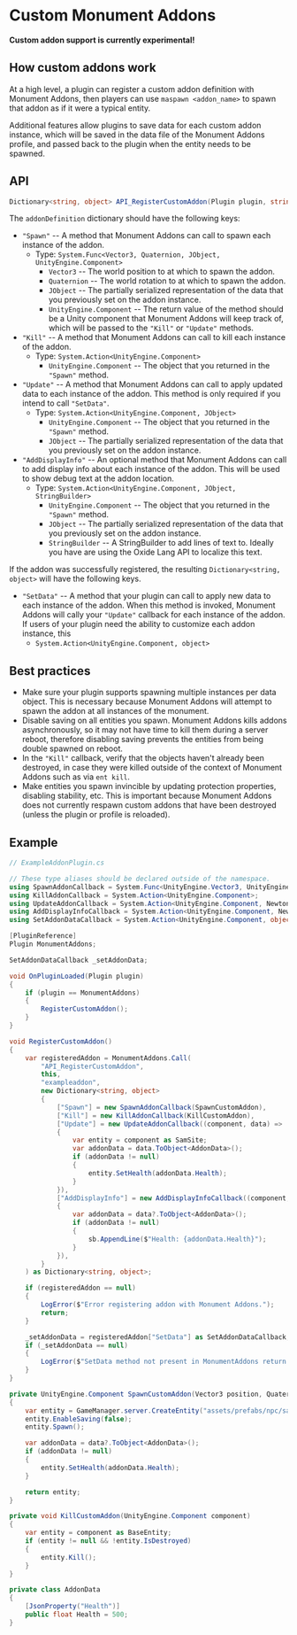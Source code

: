 # Custom Monument Addons

**Custom addon support is currently experimental!**

## How custom addons work

At a high level, a plugin can register a custom addon definition with Monument Addons, then players can use `maspawn <addon_name>` to spawn that addon as if it were a typical entity.

Additional features allow plugins to save data for each custom addon instance, which will be saved in the data file of the Monument Addons profile, and passed back to the plugin when the entity needs to be spawned.

## API

```csharp
Dictionary<string, object> API_RegisterCustomAddon(Plugin plugin, string addonName, Dictionary<string, object> addonDefinition)
```

The `addonDefinition` dictionary should have the following keys:
- `"Spawn"` -- A method that Monument Addons can call to spawn each instance of the addon.
  - Type: `System.Func<Vector3, Quaternion, JObject, UnityEngine.Component>`
    - `Vector3` -- The world position to at which to spawn the addon.
    - `Quaternion` -- The world rotation to at which to spawn the addon.
    - `JObject` -- The partially serialized representation of the data that you previously set on the addon instance.
    - `UnityEngine.Component` -- The return value of the method should be a Unity component that Monument Addons will keep track of, which will be passed to the `"Kill"` or `"Update"` methods.
- `"Kill"` -- A method that Monument Addons can call to kill each instance of the addon.
  - Type: `System.Action<UnityEngine.Component>`
    - `UnityEngine.Component` -- The object that you returned in the `"Spawn"` method.
- `"Update"` -- A method that Monument Addons can call to apply updated data to each instance of the addon. This method is only required if you intend to call `"SetData"`.
  - Type: `System.Action<UnityEngine.Component, JObject>`
    - `UnityEngine.Component` -- The object that you returned in the `"Spawn"` method.
    - `JObject` -- The partially serialized representation of the data that you previously set on the addon instance.
- `"AddDisplayInfo"` -- An optional method that Monument Addons can call to add display info about each instance of the addon. This will be used to show debug text at the addon location.
  - Type: `System.Action<UnityEngine.Component, JObject, StringBuilder>`
    - `UnityEngine.Component` -- The object that you returned in the `"Spawn"` method.
    - `JObject` -- The partially serialized representation of the data that you previously set on the addon instance.
    - `StringBuilder` -- A StringBuilder to add lines of text to. Ideally you have are using the Oxide Lang API to localize this text.

If the addon was successfully registered, the resulting `Dictionary<string, object>` will have the following keys.
- `"SetData"` -- A method that your plugin can call to apply new data to each instance of the addon. When this method is invoked, Monument Addons will cally your `"Update"` callback for each instance of the addon. If users of your plugin need the ability to customize each addon instance, this
  - `System.Action<UnityEngine.Component, object>`

## Best practices

- Make sure your plugin supports spawning multiple instances per data object. This is necessary because Monument Addons will attempt to spawn the addon at all instances of the monument.
- Disable saving on all entities you spawn. Monument Addons kills addons asynchronously, so it may not have time to kill them during a server reboot, therefore disabling saving prevents the entities from being double spawned on reboot.
- In the `"Kill"` callback, verify that the objects haven't already been destroyed, in case they were killed outside of the context of Monument Addons such as via `ent kill`.
- Make entities you spawn invincible by updating protection properties, disabling stability, etc. This is important because Monument Addons does not currently respawn custom addons that have been destroyed (unless the plugin or profile is reloaded).

## Example

```csharp
// ExampleAddonPlugin.cs

// These type aliases should be declared outside of the namespace.
using SpawnAddonCallback = System.Func<UnityEngine.Vector3, UnityEngine.Quaternion, Newtonsoft.Json.Linq.JObject, UnityEngine.Component>;
using KillAddonCallback = System.Action<UnityEngine.Component>;
using UpdateAddonCallback = System.Action<UnityEngine.Component, Newtonsoft.Json.Linq.JObject>;
using AddDisplayInfoCallback = System.Action<UnityEngine.Component, Newtonsoft.Json.Linq.JObject, System.Text.StringBuilder>;
using SetAddonDataCallback = System.Action<UnityEngine.Component, object>;

[PluginReference]
Plugin MonumentAddons;

SetAddonDataCallback _setAddonData;

void OnPluginLoaded(Plugin plugin)
{
    if (plugin == MonumentAddons)
    {
        RegisterCustomAddon();
    }
}

void RegisterCustomAddon()
{
    var registeredAddon = MonumentAddons.Call(
        "API_RegisterCustomAddon",
        this,
        "exampleaddon",
        new Dictionary<string, object>
        {
            ["Spawn"] = new SpawnAddonCallback(SpawnCustomAddon),
            ["Kill"] = new KillAddonCallback(KillCustomAddon),
            ["Update"] = new UpdateAddonCallback((component, data) =>
            {
                var entity = component as SamSite;
                var addonData = data.ToObject<AddonData>();
                if (addonData != null)
                {
                    entity.SetHealth(addonData.Health);
                }
            }),
            ["AddDisplayInfo"] = new AddDisplayInfoCallback((component, data, sb) =>
            {
                var addonData = data?.ToObject<AddonData>();
                if (addonData != null)
                {
                    sb.AppendLine($"Health: {addonData.Health}");
                }
            }),
        }
    ) as Dictionary<string, object>;

    if (registeredAddon == null)
    {
        LogError($"Error registering addon with Monument Addons.");
        return;
    }

    _setAddonData = registeredAddon["SetData"] as SetAddonDataCallback;
    if (_setAddonData == null)
    {
        LogError($"SetData method not present in MonumentAddons return value.");
    }
}

private UnityEngine.Component SpawnCustomAddon(Vector3 position, Quaternion rotation, JObject data)
{
    var entity = GameManager.server.CreateEntity("assets/prefabs/npc/sam_site_turret/sam_site_turret_deployed.prefab", position, rotation) as SamSite;
    entity.EnableSaving(false);
    entity.Spawn();

    var addonData = data?.ToObject<AddonData>();
    if (addonData != null)
    {
        entity.SetHealth(addonData.Health);
    }

    return entity;
}

private void KillCustomAddon(UnityEngine.Component component)
{
    var entity = component as BaseEntity;
    if (entity != null && !entity.IsDestroyed)
    {
        entity.Kill();
    }
}

private class AddonData
{
    [JsonProperty("Health")]
    public float Health = 500;
}
```
